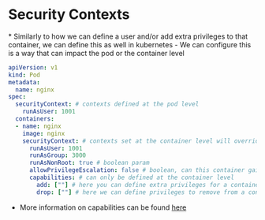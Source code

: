 <h1>Security Contexts</h1>
* Similarly to how we can define a user and/or add extra privileges to that container, we can define this as well in kubernetes
  - We can configure this is a way that can impact the pod or the container level
  
  ```yml
  apiVersion: v1
  kind: Pod
  metadata: 
    name: nginx
  spec:
    securityContext: # contexts defined at the pod level
      runAsUser: 1001
    containers:
    - name: nginx
      image: nginx
      securityContext: # contexts set at the container level will override the pod level
        runAsUser: 1001
        runAsGroup: 3000
        runAsNonRoot: true # boolean param
        allowPrivilegeEscalation: false # boolean, can this container gain more privilege than the parent process
        capabilities: # can only be defined at the container level
          add: [""] # here you can define extra privileges for a container
          drop: [""] # here we can define privileges to remove from a container
  ```

* More information on capabilities can be found [here](https://eoyebami.github.io/posts/eks/docker/2024-01-31-docker-container-capabilities.md)
